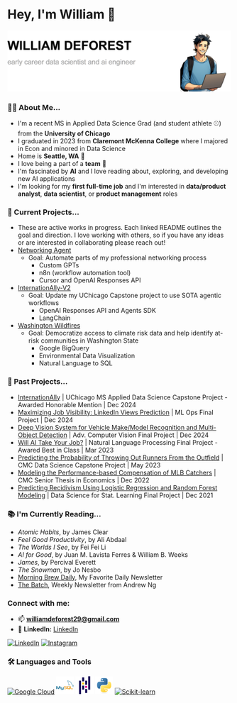 # Hey, I'm William 👋

![github banner](./github_readme_banner_2.png)

### 💁‍♂️ About Me...
- I'm a recent MS in Applied Data Science Grad (and student athlete ⚾) from the **University of Chicago**
- I graduated in 2023 from **Claremont McKenna College** where I majored in Econ and minored in Data Science
- Home is **Seattle, WA** 🏡
- I love being a part of a **team** 🤝
- I'm fascinated by **AI** and I love reading about, exploring, and developing new AI applications
- I'm looking for my **first full-time job** and I'm interested in **data/product analyst**, **data scientist**, or **product management** roles

### 🌱 Current Projects...
- These are active works in progress. Each linked README outlines the goal and direction. I love working with others, so if you have any ideas or are interested in collaborating please reach out!
- [Networking Agent](https://github.com/wdeforest23/Networking-Agent)
    - Goal: Automate parts of my professional networking process
      - Custom GPTs
      - n8n (workflow automation tool)
      - Cursor and OpenAI Responses API
- [InternationAlly-V2](https://github.com/wdeforest23/InternationAlly-v2)
  - Goal: Update my UChicago Capstone project to use SOTA agentic workflows
    - OpenAI Responses API and Agents SDK
    - LangChain
- [Washington Wildfires](https://github.com/wdeforest23/washington-wildfires)
  - Goal: Democratize access to climate risk data and help identify at-risk communities in Washington State
    - Google BigQuery
    - Environmental Data Visualization
    - Natural Language to SQL

### 🔭 Past Projects...
- [InternationAlly](https://github.com/Property-Pilot/Property-Pilot) | UChicago MS Applied Data Science Capstone Project - Awarded Honorable Mention | Dec 2024
- [Maximizing Job Visibility: LinkedIn Views Prediction](https://github.com/wdeforest23/linkedin-views-prediction) | ML Ops Final Project | Dec 2024
- [Deep Vision System for Vehicle Make/Model Recognition and Multi-Object Detection](https://github.com/wdeforest23/vehicle-image-classification) | Adv. Computer Vision Final Project | Dec 2024
- [Will AI Take Your Job?](https://github.com/wdeforest23/Will-AI-Take-Your-Job--NLP-Final-Project) | Natural Language Processing Final Project - Awared Best in Class | Mar 2023
- [Predicting the Probability of Throwing Out Runners From the Outfield](https://github.com/wdeforest23/Predicting-the-Probability-of-Throwing-Out-Runners-From-the-Outfield) | CMC Data Science Capstone Project | May 2023
- [Modeling the Performance-based Compensation of MLB Catchers](https://scholarship.claremont.edu/cmc_theses/3155/) | CMC Senior Thesis in Economics | Dec 2022
- [Predicting Recidivism Using Logistic Regression and Random Forest Modeling](https://github.com/wdeforest23/Predicting-Recidivism-DS-Stats-Learning-2022) | Data Science for Stat. Learning Final Project | Dec 2021

<!--
- [Predicting NBA Basketball Player Salaries](https://github.com/wdeforest23/Predicting-NBA-Basketball-Player-Salaries) | Data Engineering Final Project | Dec 2023
- [E-Bookstore Recommendation Engine (RFM and KNN clustering)](https://github.com/wdeforest23/EBookstore-RFM-Book-Recommendation-System) | Leadership & Consulting Final Project | Dec 2023
- [Analyzing the Usage of Key Coronavirus Hashtags on Twitter to Track the Spread of Covid-19](https://github.com/wdeforest23/twitter_coronavirus) | Data Structures & Algorithms Final Project | May 2023
-->

### 📚 I'm Currently Reading...
- _Atomic Habits_, by James Clear
- _Feel Good Productivity_, by Ali Abdaal
- _The Worlds I See_, by Fei Fei Li
- _AI for Good_, by Juan M. Lavista Ferres & William B. Weeks
- _James_, by Percival Everett
- _The Snowman_, by Jo Nesbo
- [Morning Brew Daily](https://www.morningbrew.com/), My Favorite Daily Newsletter
- [The Batch](https://www.deeplearning.ai/the-batch/), Weekly Newsletter from Andrew Ng

### Connect with me:
- 📫 **williamdeforest29@gmail.com**
- 🔗 **LinkedIn:** [LinkedIn](https://www.linkedin.com/in/william-deforest/)

<p align="left">
  <a href="https://linkedin.com/in/william-deforest" target="blank"><img src="https://raw.githubusercontent.com/rahuldkjain/github-profile-readme-generator/master/src/images/icons/Social/linked-in-alt.svg" alt="LinkedIn" height="30" width="40" /></a>
  <a href="https://instagram.com/williamdeforest" target="blank"><img src="https://raw.githubusercontent.com/rahuldkjain/github-profile-readme-generator/master/src/images/icons/Social/instagram.svg" alt="Instagram" height="30" width="40" /></a>
</p>

### 🛠️ Languages and Tools
<p>
  <a href="https://cloud.google.com" target="_blank"><img src="https://www.vectorlogo.zone/logos/google_cloud/google_cloud-icon.svg" alt="Google Cloud" width="40" height="40"/></a>
  <a href="https://www.mysql.com/" target="_blank"><img src="https://raw.githubusercontent.com/devicons/devicon/master/icons/mysql/mysql-original-wordmark.svg" alt="MySQL" width="40" height="40"/></a>
  <a href="https://pandas.pydata.org/" target="_blank"><img src="https://raw.githubusercontent.com/devicons/devicon/2ae2a900d2f041da66e950e4d48052658d850630/icons/pandas/pandas-original.svg" alt="Pandas" width="40" height="40"/></a>
  <a href="https://www.python.org" target="_blank"><img src="https://raw.githubusercontent.com/devicons/devicon/master/icons/python/python-original.svg" alt="Python" width="40" height="40"/></a>
  <a href="https://scikit-learn.org/" target="_blank"><img src="https://upload.wikimedia.org/wikipedia/commons/0/05/Scikit_learn_logo_small.svg" alt="Scikit-learn" width="40" height="40"/></a>
</p>

